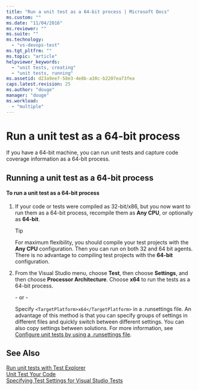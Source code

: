 ```yaml
---
title: "Run a unit test as a 64-bit process | Microsoft Docs"
ms.custom: ""
ms.date: "11/04/2016"
ms.reviewer: ""
ms.suite: ""
ms.technology: 
  - "vs-devops-test"
ms.tgt_pltfrm: ""
ms.topic: "article"
helpviewer_keywords: 
  - "unit tests, creating"
  - "unit tests, running"
ms.assetid: d23a9ee7-58e3-4e8b-a38c-b2207ea73fea
caps.latest.revision: 25
ms.author: "douge"
manager: "douge"
ms.workload: 
  - "multiple"
---
```

# Run a unit test as a 64-bit process
If you have a 64-bit machine, you can run unit tests and capture code coverage information as a 64-bit process.  
  
## Running a unit test as a 64-bit process  
  
#### To run a unit test as a 64-bit process  
  
1.  If your code or tests were compiled as 32-bit/x86, but you now want to run them as a 64-bit process, recompile them as **Any CPU**, or optionally as **64-bit**.  
  
    > [!TIP]
    >  For maximum flexibility, you should compile your test projects with the **Any CPU** configuration. Then you can run on both 32 and 64 bit agents. There is no advantage to compiling test projects with the **64-bit** configuration.  
  
2.  From the Visual Studio menu, choose **Test**, then choose **Settings**, and then choose **Processor Architecture**. Choose **x64** to run the tests as a 64-bit process.  
  
     \- or -  
  
     Specify `<TargetPlatform>x64</TargetPlatform>` in a .runsettings file. An advantage of this method is that you can specify groups of settings in different files and quickly switch between different settings. You can also copy settings between solutions. For more information, see [Configure unit tests by using a .runsettings file](../test/configure-unit-tests-by-using-a-dot-runsettings-file.md).  
  
## See Also  
 [Run unit tests with Test Explorer](../test/run-unit-tests-with-test-explorer.md)   
 [Unit Test Your Code](../test/unit-test-your-code.md)   
 [Specifying Test Settings for Visual Studio Tests](/devops-test-docs/test/specifying-test-settings-for-visual-studio-tests)

